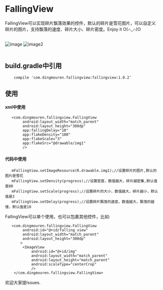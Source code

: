 # FallingView


FallingView可以实现碎片飘落效果的控件，默认的碎片是雪花图片，可以自定义碎片的图片，支持飘落的速度、碎片大小、碎片密度。Enjoy it  O(∩_∩)O<br><br>


![image](https://github.com/DingMouRen/FallingView/raw/master/imgs/img.gif)     ![image2](https://github.com/DingMouRen/FallingView/raw/master/imgs/img2.gif)<br><br>

## build.gradle中引用
```
	compile 'com.dingmouren.fallingview:fallingview:1.0.2'
```

## 使用


#### xml中使用
```
   <com.dingmouren.fallingview.FallingView
        android:layout_width="match_parent"
        android:layout_height="300dp"
        app:fallingDelay="10"
        app:flakeDensity="100"
        app:flakeScale="3"
        app:flakeSrc="@drawable/img1"
        />
```
#### 代码中使用
```
   mFallingView.setImageResource(R.drawable.img1);//设置碎片的图片,默认的图片是雪花
   mFallingView.setDensity(progress);//设置密度，数值越大，碎片越密集,默认值是80
   mFallingView.setScale(progress);//设置碎片的大小，数值越大，碎片越小，默认值是3
   mFallingView.setDelay(progress);//设置碎片飘落的速度，数值越大，飘落的越慢，默认值是10
```

FallingView可以单个使用，也可以包裹其他控件，比如:
```
   <com.dingmouren.fallingview.FallingView
        android:id="@+id/falling_view"
        android:layout_width="match_parent"
        android:layout_height="300dp"
       >
        <ImageView
            android:id="@+id/img"
            android:layout_width="match_parent"
            android:layout_height="match_parent"
            android:scaleType="centerCrop"
            />
    </com.dingmouren.fallingview.FallingView>
```

欢迎大家提Issues.



